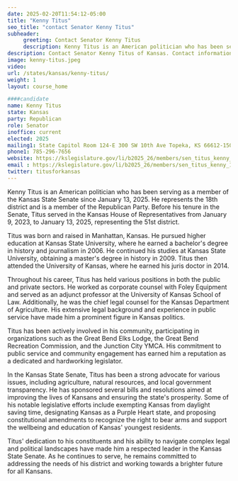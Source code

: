 ```yaml
---
date: 2025-02-20T11:54:12-05:00
title: "Kenny Titus"
seo_title: "contact Senator Kenny Titus"
subheader:
     greeting: Contact Senator Kenny Titus
     description: Kenny Titus is an American politician who has been serving as a member of the Kansas State Senate since January 13, 2025. He represents the 18th district and is a member of the Republican Party.
description: Contact Senator Kenny Titus of Kansas. Contact information for Kenny Titus includes email address, phone number, and mailing address.
image: kenny-titus.jpeg
video:
url: /states/kansas/kenny-titus/
weight: 1
layout: course_home

####candidate
name: Kenny Titus
state: Kansas
party: Republican
role: Senator
inoffice: current
elected: 2025
mailing1: State Capitol Room 124-E 300 SW 10th Ave Topeka, KS 66612-1504
phone1: 785-296-7656
website: https://kslegislature.gov/li/b2025_26/members/sen_titus_kenny_1//
email : https://kslegislature.gov/li/b2025_26/members/sen_titus_kenny_1//
twitter: titusforkansas
---
```

Kenny Titus is an American politician who has been serving as a member of the Kansas State Senate since January 13, 2025. He represents the 18th district and is a member of the Republican Party. Before his tenure in the Senate, Titus served in the Kansas House of Representatives from January 9, 2023, to January 13, 2025, representing the 51st district.

Titus was born and raised in Manhattan, Kansas. He pursued higher education at Kansas State University, where he earned a bachelor's degree in history and journalism in 2006. He continued his studies at Kansas State University, obtaining a master's degree in history in 2009. Titus then attended the University of Kansas, where he earned his juris doctor in 2014.

Throughout his career, Titus has held various positions in both the public and private sectors. He worked as corporate counsel with Foley Equipment and served as an adjunct professor at the University of Kansas School of Law. Additionally, he was the chief legal counsel for the Kansas Department of Agriculture. His extensive legal background and experience in public service have made him a prominent figure in Kansas politics.

Titus has been actively involved in his community, participating in organizations such as the Great Bend Elks Lodge, the Great Bend Recreation Commission, and the Junction City YMCA. His commitment to public service and community engagement has earned him a reputation as a dedicated and hardworking legislator.

In the Kansas State Senate, Titus has been a strong advocate for various issues, including agriculture, natural resources, and local government transparency. He has sponsored several bills and resolutions aimed at improving the lives of Kansans and ensuring the state's prosperity. Some of his notable legislative efforts include exempting Kansas from daylight saving time, designating Kansas as a Purple Heart state, and proposing constitutional amendments to recognize the right to bear arms and support the wellbeing and education of Kansas' youngest residents.

Titus' dedication to his constituents and his ability to navigate complex legal and political landscapes have made him a respected leader in the Kansas State Senate. As he continues to serve, he remains committed to addressing the needs of his district and working towards a brighter future for all Kansans.
